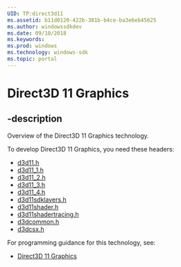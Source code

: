 ```yaml
---
UID: TP:direct3d11
ms.assetid: b11d0120-422b-381b-b4ce-ba3e6eb45625
ms.author: windowssdkdev
ms.date: 09/10/2018
ms.keywords: 
ms.prod: windows
ms.technology: windows-sdk
ms.topic: portal
---
```


# Direct3D 11 Graphics

## -description

Overview of the Direct3D 11 Graphics technology.

To develop Direct3D 11 Graphics, you need these headers:

 * [d3d11.h](../d3d11/index.md)
 * [d3d11_1.h](../d3d11_1/index.md)
 * [d3d11_2.h](../d3d11_2/index.md)
 * [d3d11_3.h](../d3d11_3/index.md)
 * [d3d11_4.h](../d3d11_4/index.md)
 * [d3d11sdklayers.h](../d3d11sdklayers/index.md)
 * [d3d11shader.h](../d3d11shader/index.md)
 * [d3d11shadertracing.h](../d3d11shadertracing/index.md)
 * [d3dcommon.h](../d3dcommon/index.md)
 * [d3dcsx.h](../d3dcsx/index.md)

For programming guidance for this technology, see:
* [Direct3D 11 Graphics](/windows/desktop/direct3d11)

